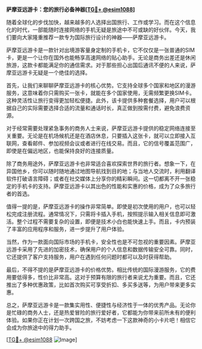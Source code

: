 **萨摩亚远游卡：您的旅行必备神器[[TG💪+ @esim1088](https://t.me/s/esim1088)]**

随着全球化的步伐加快，越来越多的人选择出国旅行、工作或学习。而在这个信息化的时代，一部能随时连接网络的手机无疑是旅途中不可或缺的好伙伴。今天，我们要向大家隆重推荐一款专为国际旅行设计的神器——萨摩亚远游卡。

萨摩亚远游卡是一款针对出境游客量身定制的手机卡，它不仅仅是一张普通的SIM卡，更是一个让你在国外也能畅享高速网络的贴心助手。无论是商务出差还是休闲旅游，这款卡都能满足你的通信需求。对于那些担心出国后通讯不便的人来说，萨摩亚远游卡无疑是一个绝佳的选择。

首先，让我们来聊聊萨摩亚远游卡的核心优势。它支持全球多个国家和地区的漫游服务，这意味着你只需购买一张卡，就能在多个国家使用，无需频繁更换SIM卡。这种灵活性让旅行变得更加轻松便捷。此外，该卡提供多种套餐选择，用户可以根据自己的实际需要选择合适的流量和通话时长，真正做到按需付费，避免浪费资源。

对于经常需要处理紧急事务的商务人士来说，萨摩亚远游卡提供的稳定网络连接至关重要。无论是在机场候机还是在酒店休息，只要插入这张卡，就可以立即接入互联网，查看邮件、参加视频会议或者进行在线交易。而且，它的信号覆盖范围广，即使是在偏远地区，也能保持良好的连接质量。

除了商务用途外，萨摩亚远游卡也非常适合喜欢探索世界的旅行者。想象一下，在异国他乡，你可以随时随地通过地图导航找到目的地；与当地人交流时，利用翻译软件打破语言障碍；或者在社交媒体上分享你的精彩瞬间。这一切都离不开一张稳定的手机卡的支持。萨摩亚远游卡以其出色的性能和实惠的价格，成为了众多旅行者的首选。

值得一提的是，萨摩亚远游卡的操作非常简单。即使是初次使用的用户，也可以轻松完成注册流程。通常情况下，只需将卡插入手机，按照提示输入相关信息即可激活。整个过程不需要复杂的设置，即便是技术小白也能快速上手。而且，卡内预装了丰富的应用程序和服务，进一步提升了用户体验。

当然，作为一款面向国际市场的手机卡，安全性也是不可忽视的重要因素。萨摩亚远游卡采用了先进的加密技术，确保用户的个人信息和数据传输安全可靠。同时，它还提供了客户支持服务，用户在遇到任何问题时都可以及时获得帮助。

最后，不得不提的是萨摩亚远游卡的价格优势。相比传统的国际漫游服务，它的费用要低得多，性价比非常高。这对于预算有限的旅行者来说尤为重要。而且，它还推出了多种优惠政策，比如首次购买可享受折扣、多买多送等，为用户带来更多实惠。

总之，萨摩亚远游卡是一款集实用性、便捷性与经济性于一体的优秀产品。无论你是忙碌的商务人士，还是热爱冒险的旅行爱好者，它都能为你带来前所未有的便利体验。如果你正在计划一次跨国之旅，不妨考虑一下这款神奇的小卡片吧！相信它会成为你旅途中的得力助手。

[[TG💪+ @esim1088](https://t.me/s/esim1088) ![Image](https://i.postimg.cc/4NQfJmqS/Snipaste-2025-05-13-00-14-12.png)]